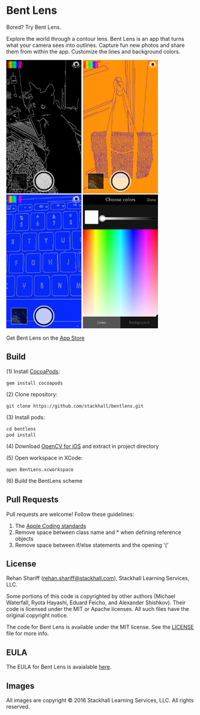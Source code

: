 # Bent Lens
Bored? Try Bent Lens.

Explore the world through a contour lens. Bent Lens is an app that turns what your camera sees into outlines. Capture fun new photos and share them from within the app. Customize the lines and background colors.

<img src="screenshots/screenshot1.png" width="200">
<img src="screenshots/screenshot2.png" width="200">
<img src="screenshots/screenshot3.png" width="200">
<img src="screenshots/screenshot4.png" width="200">

Get Bent Lens on the [App Store](https://itunes.apple.com/us/app/bent-lens/id1090747884?mt=8)

## Build
(1) Install [CocoaPods](http://cocoapods.org):
```
gem install cocoapods
```
(2) Clone repository: 
```
git clone https://github.com/stackhall/bentlens.git
```
(3) Install pods:
```
cd bentlens
pod install
```
(4) Download [OpenCV for iOS](http://sourceforge.net/projects/opencvlibrary/files/opencv-ios/3.1.0/opencv2.framework.zip/download) and extract in project directory

(5) Open workspace in XCode:
```
open BentLens.xcworkspace
```
(6) Build the BentLens scheme

## Pull Requests
Pull requests are welcome! Follow these guidelines:

1. The [Apple Coding standards](https://developer.apple.com/library/content/documentation/Cocoa/Conceptual/CodingGuidelines/CodingGuidelines.html)
2. Remove space between class name and * when defining reference objects
3. Remove space between if/else statements and the opening '('

## License
Rehan Shariff (rehan.shariff@stackhall.com), Stackhall Learning Services, LLC.

Some portions of this code is copyrighted by other authors (Michael Waterfall, Ryota Hayashi, Eduard Feicho, and Alexander Shishkov). Their code is licensed under the MIT or Apache licenses. All such files have the original copyright notice.

The code for Bent Lens is available under the MIT license. See the [LICENSE](./LICENSE) file for more info.

## EULA
The EULA for Bent Lens is avaialable [here](./EULA.txt).

## Images
All images are copyright © 2016 Stackhall Learning Services, LLC. All rights reserved.

